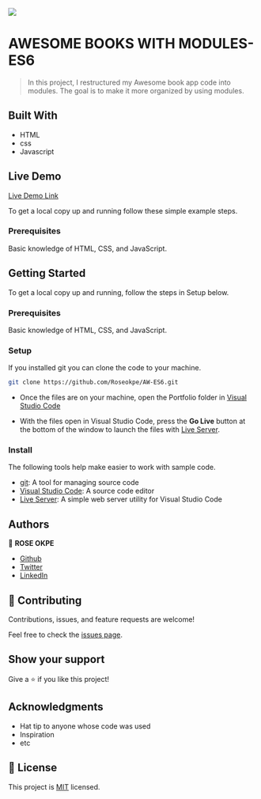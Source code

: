 ![](https://img.shields.io/badge/Microverse-blueviolet)

# AWESOME BOOKS WITH MODULES-ES6

> In this project, I restructured my Awesome book app code into modules. The goal is to make it more organized by using modules.


## Built With

- HTML
- css
- Javascript

## Live Demo

[Live Demo Link]( https://roseokpe.github.io/AW-ES6/)

To get a local copy up and running follow these simple example steps.

### Prerequisites
Basic knowledge of HTML, CSS, and JavaScript.

## Getting Started
To get a local copy up and running, follow the steps in Setup below.

### Prerequisites
Basic knowledge of HTML, CSS, and JavaScript.

### Setup
If you installed git you can clone the code to your machine.

```bash
git clone https://github.com/Roseokpe/AW-ES6.git
```

- Once the files are on your machine, open the Portfolio folder in [Visual Studio Code](https://code.visualstudio.com/)

- With the files open in Visual Studio Code, press the **Go Live** button at the bottom of the window to launch the files with [Live Server](https://marketplace.visualstudio.com/items?itemName=ritwickdey.LiveServer).

### Install

The following tools help make easier to work with sample code.

- [git](https://git-scm.com/downloads): A tool for managing source code
- [Visual Studio Code](https://code.visualstudio.com/): A source code editor
- [Live Server](https://marketplace.visualstudio.com/items?itemName=ritwickdey.LiveServer): A simple web server utility for Visual Studio Code


## Authors

👤 **ROSE OKPE**

- [Github](https://github.com/roseokpe)
- [Twitter](https://twitter.com/roseokpe)
- [LinkedIn](https://www.linkedin.com/in/roseokpe/)


## 🤝 Contributing

Contributions, issues, and feature requests are welcome!

Feel free to check the [issues page](https://github.com/Roseokpe/AW-ES6/issues).

## Show your support

Give a ⭐️ if you like this project!

## Acknowledgments

- Hat tip to anyone whose code was used
- Inspiration
- etc

## 📝 License

This project is [MIT](./MIT.md) licensed.
